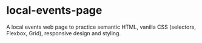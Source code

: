 # local-events-page
A local events web page to practice semantic HTML, vanilla CSS (selectors, Flexbox, Grid), responsive design and styling.
